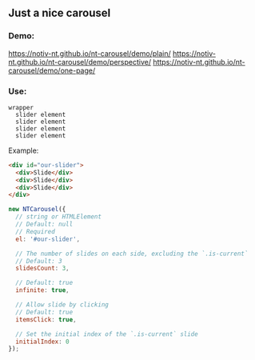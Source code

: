 ## Just a nice carousel

### Demo:
https://notiv-nt.github.io/nt-carousel/demo/plain/
https://notiv-nt.github.io/nt-carousel/demo/perspective/
https://notiv-nt.github.io/nt-carousel/demo/one-page/


### Use:

```
wrapper
  slider element
  slider element
  slider element
  slider element
```

Example:
```html
<div id="our-slider">
  <div>Slide</div>
  <div>Slide</div>
  <div>Slide</div>
</div>
```

```javascript
new NTCarousel({
  // string or HTMLElement
  // Default: null
  // Required
  el: '#our-slider',

  // The number of slides on each side, excluding the `.is-current`
  // Default: 3
  slidesCount: 3,

  // Default: true
  infinite: true,

  // Allow slide by clicking
  // Default: true
  itemsClick: true,

  // Set the initial index of the `.is-current` slide
  initialIndex: 0
});
```
